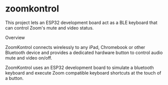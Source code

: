# zoomkontrol
This project lets an ESP32 development board act as a BLE keyboard that can control Zoom's mute and video status.

Overview

ZoomKontrol connects wirelessly to any iPad, Chromebook or other Bluetooth device and provides a dedicated hardware button to control audio mute and video on/off.  

ZoomKontrol uses an ESP32 development board to simulate a bluetooth keyboard and execute Zoom compatible keyboard shortcuts at the touch of a button.
